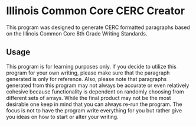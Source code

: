 # Illinois Common Core CERC Creator
This program was designed to generate CERC formatted paragraphs based on the Illinois Common Core 8th Grade Writing Standards. 

## Usage
This program is for learning purposes only. If you decide to utilize this program for your own writing, please make sure that the paragraph generated is only for reference. Also, please note that paragraphs generated from this program may not always be accurate or even relatively cohesive because functionality is dependent on randomly choosing from different sets of arrays. While the final product may not be the most desirable one keep in mind that you can always re-run the program. The focus is not to have the program write everything for you but rather give you ideas on how to start or alter your writing. 